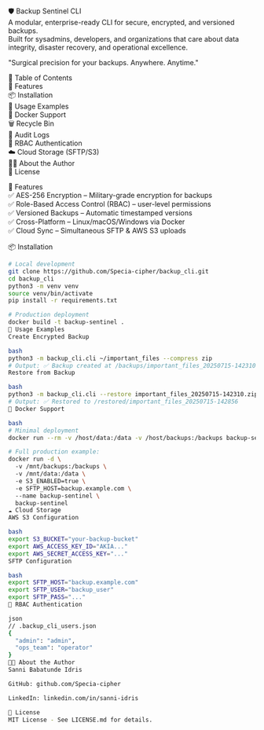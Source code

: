 🛡️ Backup Sentinel CLI  
A modular, enterprise-ready CLI for secure, encrypted, and versioned backups.  
Built for sysadmins, developers, and organizations that care about data integrity, disaster recovery, and operational excellence.  

"Surgical precision for your backups. Anywhere. Anytime."  

📑 Table of Contents  
🚀 Features  
📦 Installation  
📘 Usage Examples  
🐳 Docker Support  
🗑️ Recycle Bin  
📜 Audit Logs  
👥 RBAC Authentication  
☁️ Cloud Storage (SFTP/S3)  
👨‍💻 About the Author  
📜 License  

🚀 Features  
✅ AES-256 Encryption – Military-grade encryption for backups  
✅ Role-Based Access Control (RBAC) – user-level permissions  
✅ Versioned Backups – Automatic timestamped versions  
✅ Cross-Platform – Linux/macOS/Windows via Docker  
✅ Cloud Sync – Simultaneous SFTP & AWS S3 uploads  

📦 Installation  
```bash
# Local development  
git clone https://github.com/Specia-cipher/backup_cli.git  
cd backup_cli  
python3 -m venv venv  
source venv/bin/activate  
pip install -r requirements.txt  

# Production deployment  
docker build -t backup-sentinel .
📘 Usage Examples
Create Encrypted Backup

bash
python3 -m backup_cli.cli ~/important_files --compress zip  
# Output: ✅ Backup created at /backups/important_files_20250715-142310.zip.enc  
Restore from Backup

bash
python3 -m backup_cli.cli --restore important_files_20250715-142310.zip.enc  
# Output: ✅ Restored to /restored/important_files_20250715-142856  
🐳 Docker Support

bash
# Minimal deployment  
docker run --rm -v /host/data:/data -v /host/backups:/backups backup-sentinel /data  

# Full production example:  
docker run -d \  
  -v /mnt/backups:/backups \  
  -v /mnt/data:/data \  
  -e S3_ENABLED=true \  
  -e SFTP_HOST=backup.example.com \  
  --name backup-sentinel \  
  backup-sentinel
☁️ Cloud Storage
AWS S3 Configuration

bash
export S3_BUCKET="your-backup-bucket"  
export AWS_ACCESS_KEY_ID="AKIA..."  
export AWS_SECRET_ACCESS_KEY="..."  
SFTP Configuration

bash
export SFTP_HOST="backup.example.com"  
export SFTP_USER="backup_user"  
export SFTP_PASS="..."  
👥 RBAC Authentication

json
// .backup_cli_users.json  
{  
  "admin": "admin",  
  "ops_team": "operator"  
}
👨‍💻 About the Author
Sanni Babatunde Idris

GitHub: github.com/Specia-cipher

LinkedIn: linkedin.com/in/sanni-idris

📜 License
MIT License - See LICENSE.md for details.


